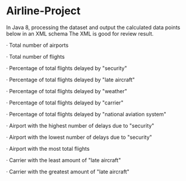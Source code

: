 # Airline-Project
In Java 8, processing the dataset and output the calculated data points below in an XML schema 
The XML is good for review result.

·         Total number of airports

·         Total number of flights

·         Percentage of total flights delayed by "security"

·         Percentage of total flights delayed by "late aircraft"

·         Percentage of total flights delayed by "weather"

·         Percentage of total flights delayed by "carrier"

·         Percentage of total flights delayed by "national aviation system"

·         Airport with the highest number of delays due to "security"

·         Airport with the lowest number of delays due to "security"

·         Airport with the most total flights

·         Carrier with the least amount of "late aircraft"

·         Carrier with the greatest amount of "late aircraft"


